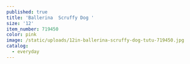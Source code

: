 ```yaml
---
published: true
title: 'Ballerina  Scruffy Dog '
size: '12'
item_number: 719450
color: pink
image: /static/uploads/12in-ballerina-scruffy-dog-tutu-719450.jpg
catalog:
  - everyday
---
```


